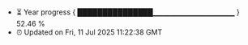 - ⏳ Year progress { ███████████████▁▁▁▁▁▁▁▁▁▁▁▁▁▁▁ } 52.46 %
- ⏰ Updated on Fri, 11 Jul 2025 11:22:38 GMT

